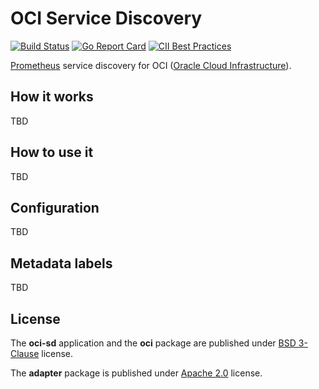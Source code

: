 # OCI Service Discovery

[![Build Status](https://travis-ci.org/sw-samuraj/oci-sd)](https://travis-ci.org/sw-samuraj/oci-sd)
[![Go Report Card](https://goreportcard.com/badge/github.com/sw-samuraj/oci-sd)](https://github.com/sw-samuraj/oci-sd)
[![CII Best Practices](https://bestpractices.coreinfrastructure.org/projects/2185/badge)](https://bestpractices.coreinfrastructure.org/projects/2185)

[Prometheus](https://github.com/prometheus/prometheus) service discovery for OCI ([Oracle Cloud Infrastructure](https://cloud.oracle.com/iaas)).

## How it works

TBD

## How to use it

TBD

## Configuration

TBD

## Metadata labels

TBD

## License

The **oci-sd** application and the **oci** package are published under
[BSD 3-Clause](http://opensource.org/licenses/BSD-3-Clause) license.

The **adapter** package is published under [Apache 2.0](http://www.apache.org/licenses/LICENSE-2.0) license.
